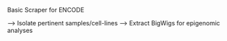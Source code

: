 Basic Scraper for ENCODE

--> Isolate pertinent samples/cell-lines
--> Extract BigWigs for epigenomic analyses
